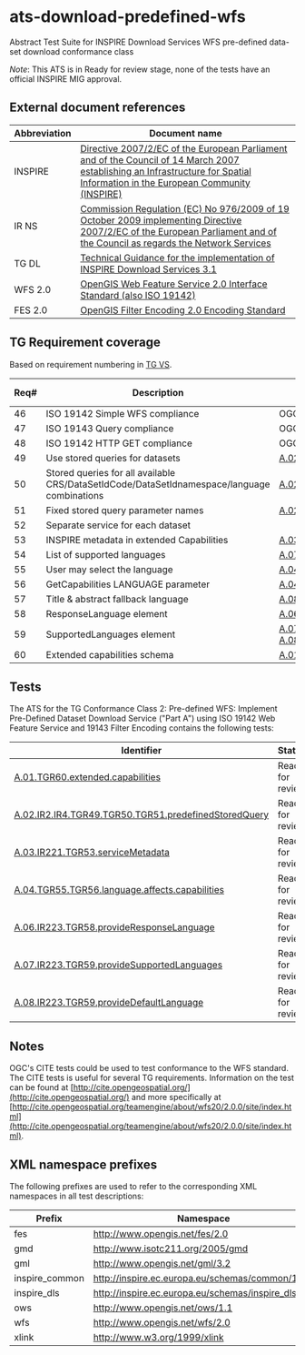 ats-download-predefined-wfs
===========================

Abstract Test Suite for INSPIRE Download Services WFS pre-defined data-set download conformance class

*Note*: This ATS is in Ready for review stage, none of the tests have an official INSPIRE MIG approval.

## External document references

| Abbreviation | Document name                       |
| ------------ | ----------------------------------- |
| INSPIRE <a name="ref_INSPIRE"></a> | [Directive 2007/2/EC of the European Parliament and of the Council of 14 March 2007 establishing an Infrastructure for Spatial Information in the European Community (INSPIRE)](http://eur-lex.europa.eu/legal-content/EN/TXT/PDF/?uri=CELEX:32007L0002&from=EN)
| IR NS <a name="ref_IR_NS"></a>   | [Commission Regulation (EC) No 976/2009 of 19 October 2009 implementing Directive 2007/2/EC of the European Parliament and of the Council as regards the Network Services](http://eur-lex.europa.eu/legal-content/EN/TXT/PDF/?uri=CELEX:32009R0976&from=EN)
| TG DL <a name="ref_TG_DL"></a>   | [Technical Guidance for the implementation of INSPIRE Download Services 3.1](http://inspire.ec.europa.eu/documents/Network_Services/Technical_Guidance_Download_Services_v3.1.pdf)
| WFS 2.0 <a name="ref_WFS"></a> | [OpenGIS Web Feature Service 2.0 Interface Standard (also ISO 19142)](http://portal.opengeospatial.org/files/?artifact_id=39967)
| FES 2.0 <a name="ref_FES"></a> | [OpenGIS Filter Encoding 2.0 Encoding Standard](http://portal.opengeospatial.org/files/?artifact_id=39968)

## TG Requirement coverage

Based on requirement numbering in [TG VS](#ref_TG_VS).

| Req#   | Description                          | Covered by test(s)                 | IR reference(s)                  |
| ------ | ------------------------------------ | ---------------------------------- | -------------------------------- |
| 46     | ISO 19142 Simple WFS compliance      | OGC WFS 2.0.0, A.1.1 Simple WFS    | n/a |
| 47     | ISO 19143 Query compliance           | OGC FES 2.0, A.1 Test cases for query | n/a |
| 48     | ISO 19142 HTTP GET compliance        | OGC WFS 2.0.0, A.1.5 HTTP GET      | n/a |
| 49     | Use stored queries for datasets      | [A.02.IR2.IR4.TGR49.TGR50.TGR51.predefinedStoredQuery](A.02.IR2.IR4.TGR49.TGR50.TGR51.predefinedStoredQuery.md) | |
| 50     | Stored queries for all available CRS/DataSetIdCode/DataSetIdnamespace/language combinations | [A.02.IR2.IR4.TGR49.TGR50.TGR51.predefinedStoredQuery](A.02.IR2.IR4.TGR49.TGR50.TGR51.predefinedStoredQuery.md) | |
| 51     | Fixed stored query parameter names   | [A.02.IR2.IR4.TGR49.TGR50.TGR51.predefinedStoredQuery](A.02.IR2.IR4.TGR49.TGR50.TGR51.predefinedStoredQuery.md) | |
| 52     | Separate service for each dataset    | | |
| 53     | INSPIRE metadata in extended Capabilities | [A.03.IR221.TGR53.serviceMetadata](A.03.IR221.TGR53.serviceMetadata.md) | |
| 54     | List of supported languages          | [A.07.IR223.TGR59.provideSupportedLanguages](A.07.IR223.TGR59.provideSupportedLanguages.md) | |
| 55     | User may select the language         | [A.04.TGR55.TGR56.language.affects.capabilities](A.04.TGR55.TGR56.language.affects.capabilities.md) | |
| 56     | GetCapabilities LANGUAGE parameter   | [A.04.TGR55.TGR56.language.affects.capabilities](A.04.TGR55.TGR56.language.affects.capabilities.md) | |
| 57     | Title & abstract fallback language   | [A.08.IR223.TGR59.provideDefaultLanguage](A.08.IR223.TGR59.provideDefaultLanguage.md) | |
| 58     | ResponseLanguage element             | [A.06.IR223.TGR58.provideResponseLanguage](A.06.IR223.TGR58.provideResponseLanguage.md) | |
| 59     | SupportedLanguages element           | [A.07.IR223.TGR59.provideSupportedLanguages](A.07.IR223.TGR59.provideSupportedLanguages.md), [A.08.IR223.TGR59.provideDefaultlanguage](A.08.IR223.TGR59.provideDefaultlanguage.md) | |
| 60     | Extended capabilities schema         | [A.01.TGR60.extended.capabilities](A.01.TGR60.extended.capabilities.md) | |

## Tests

The ATS for the TG Conformance Class 2: Pre-defined WFS: Implement Pre-Defined Dataset Download Service ("Part A") using ISO 19142 Web Feature Service and 19143 Filter Encoding contains the following tests:

| Identifier                                                        | Status   |
| ----------------------------------------------------------------- | -------- |
| [A.01.TGR60.extended.capabilities](A.01.TGR60.extended.capabilities.md) | Ready for review |
| [A.02.IR2.IR4.TGR49.TGR50.TGR51.predefinedStoredQuery](A.02.IR2.IR4.TGR49.TGR50.TGR51.predefinedStoredQuery.md) | Ready for review    |
| [A.03.IR221.TGR53.serviceMetadata](A.03.IR221.TGR53.serviceMetadata.md)   | Ready for review    |
| [A.04.TGR55.TGR56.language.affects.capabilities](A.04.TGR55.TGR56.language.affects.capabilities.md) | Ready for review |
| [A.06.IR223.TGR58.provideResponseLanguage](A.06.IR223.TGR58.provideResponseLanguage.md)    | Ready for review    |
| [A.07.IR223.TGR59.provideSupportedLanguages](A.07.IR223.TGR59.provideSupportedLanguages.md)   | Ready for review    |
| [A.08.IR223.TGR59.provideDefaultLanguage](A.08.IR223.TGR59.provideDefaultLanguage.md) | Ready for review |

## Notes

<a name="ogccite">OGC's CITE</a> tests could be used to test conformance to the WFS standard. The CITE tests is useful for several TG requirements. Information on the test can be found at [http://cite.opengeospatial.org/](http://cite.opengeospatial.org/) and more specifically at [http://cite.opengeospatial.org/teamengine/about/wfs20/2.0.0/site/index.html](http://cite.opengeospatial.org/teamengine/about/wfs20/2.0.0/site/index.html).

## XML namespace prefixes <a name="namespaces"></a>

The following prefixes are used to refer to the corresponding XML namespaces in all test descriptions:

Prefix         | Namespace
-------------- | -------------------------------------------------
fes | http://www.opengis.net/fes/2.0
gmd | http://www.isotc211.org/2005/gmd
gml | http://www.opengis.net/gml/3.2
inspire\_common| http://inspire.ec.europa.eu/schemas/common/1.0
inspire\_dls   | http://inspire.ec.europa.eu/schemas/inspire_dls/1.0
ows | http://www.opengis.net/ows/1.1
wfs | http://www.opengis.net/wfs/2.0
xlink          | http://www.w3.org/1999/xlink
